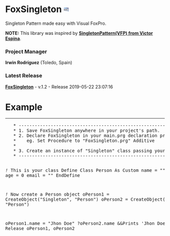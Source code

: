 # FoxSingleton ![](images/prg.gif)  
Singleton Pattern made easy with Visual FoxPro.

**NOTE:** This library was inspired by **[SingletonPattern(VFP) from Victor Espina](http://www.victorespina.com.ve/wiki/index.php?title=SingletonPattern_(VFP))**.

### Project Manager

**Irwin Rodríguez** (Toledo, Spain)

### Latest Release

**[FoxSingleton](/README.md)** - v.1.2 - Release 2019-05-22 23:07:16


# Example
<hr>
<pre>
   * --------------------------------------------------------------------------------- *
   * 1. Save FoxSingleton anywhere in your project's path.
   * 2. Declare FoxSingleton in your main.prg declaration procedures.
   *    eg. Set Procedure to "FoxSingleton.prg" Additive   
   *
   * 3. Create an instance of "Singleton" class passing your class name as parameter.
   * --------------------------------------------------------------------------------- *
   
   *!* This is your class
   Define Class Person As Custom
      name = ""
      age = 0
      email = ""
   EndDefine
   
   *!* Now create a Person object
   oPerson1 = CreateObject("Singleton", "Person")
   oPerson2 = CreateObject("Singleton", "Person")
   
   oPerson1.name = "Jhon Doe"
   ?oPerson2.name &&Prints 'Jhon Doe'
   Release oPerson1, oPerson2   
</pre>
